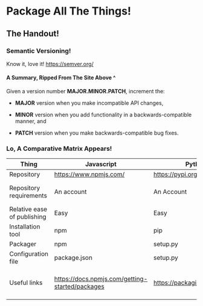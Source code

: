 # Package All The Things!
## The Handout!

### Semantic Versioning!

Know it, love it!  https://semver.org/

#### A Summary, Ripped From The Site Above ^

Given a version number **MAJOR.MINOR.PATCH**, increment the:

* **MAJOR** version when you make incompatible API changes,

* **MINOR** version when you add functionality in a backwards-compatible manner, and

* **PATCH** version when you make backwards-compatible bug fixes.


### Lo, A Comparative Matrix Appears!

|Thing|Javascript|Python|Ruby|Java|.NET|
|-----|----------|------|----|----|----|
|Repository|https://www.npmjs.com/|https://pypi.org/|https://rubygems.org/|http://search.maven.org/|https://www.nuget.org/|
|Repository requirements|An account|An Account|An Account|Account<br/>GPG key<br/>human verification|Account<br/>code signing cert|
|Relative ease of publishing|Easy|Easy|Easy|Harder|Not for the home gamer?|
|Installation tool|npm|pip|gem|maven|nuget|
|Packager|npm|setup.py|bundler|maven or gradle|nuget|
|Configuration file|package.json|setup.py|.gemspec|pom.xml or build.gradle|.nuspec|
|Useful links|https://docs.npmjs.com/getting-started/packages|https://packaging.python.org/|https://bundler.io/guides/creating_gem.html|https://central.sonatype.org/pages/ossrh-guide.html|https://docs.microsoft.com/en-us/nuget/create-packages/overview-and-workflow|

